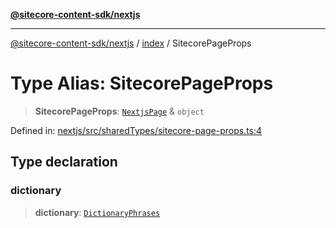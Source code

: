 [**@sitecore-content-sdk/nextjs**](../../README.md)

***

[@sitecore-content-sdk/nextjs](../../README.md) / [index](../README.md) / SitecorePageProps

# Type Alias: SitecorePageProps

> **SitecorePageProps**: [`NextjsPage`](../../client/type-aliases/NextjsPage.md) & `object`

Defined in: [nextjs/src/sharedTypes/sitecore-page-props.ts:4](https://github.com/Sitecore/xmc-jss-dev/blob/7e7ce097833cac399aa150e6b63dca7210e4ee25/packages/nextjs/src/sharedTypes/sitecore-page-props.ts#L4)

## Type declaration

### dictionary

> **dictionary**: [`DictionaryPhrases`](../interfaces/DictionaryPhrases.md)
